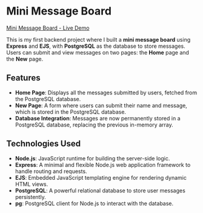 # Mini Message Board

[Mini Message Board - Live Demo](https://mini-message-board-eclb.onrender.com)

This is my first backend project where I built a **mini message board** using **Express** and **EJS**, with **PostgreSQL** as the database to store messages. Users can submit and view messages on two pages: the **Home** page and the **New** page.

## Features

- **Home Page**: Displays all the messages submitted by users, fetched from the PostgreSQL database.
- **New Page**: A form where users can submit their name and message, which is stored in the PostgreSQL database.
- **Database Integration**: Messages are now permanently stored in a PostgreSQL database, replacing the previous in-memory array.
  
## Technologies Used

- **Node.js**: JavaScript runtime for building the server-side logic.
- **Express**: A minimal and flexible Node.js web application framework to handle routing and requests.
- **EJS**: Embedded JavaScript templating engine for rendering dynamic HTML views.
- **PostgreSQL**: A powerful relational database to store user messages persistently.
- **pg**: PostgreSQL client for Node.js to interact with the database.
